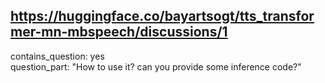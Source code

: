 ## https://huggingface.co/bayartsogt/tts_transformer-mn-mbspeech/discussions/1

contains_question: yes  
question_part: "How to use it? can you provide some inference code?"